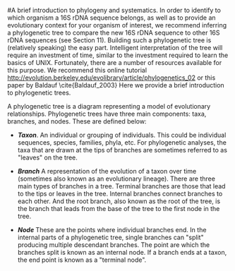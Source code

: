#A brief introduction to phylogeny and systematics.
In order to identify to which organism a 16S rDNA sequence belongs, as well as to provide an evolutionary context for your organism of interest, we recommend inferring a phylogenetic tree to compare the new 16S rDNA sequence to other 16S rDNA sequences (see Section 11). Building such a phylogenetic tree is (relatively speaking) the easy part. Intelligent interpretation of the tree will require an investment of time, similar to the investment required to learn the basics of UNIX. Fortunately, there are a number of resources available for this purpose. We recommend this online tutorial http://evolution.berkeley.edu/evolibrary/article/phylogenetics_02 or this paper by Baldauf \cite{Baldauf_2003} Here we provide a brief introduction to phylogenetic trees.

A phylogenetic tree is a diagram representing a model of evolutionary relationships.  Phylogenetic trees have three main components: taxa, branches, and nodes. These are defined below:

* ***Taxon***. An individual or grouping of individuals. This could be individual sequences, species, families, phyla, etc. For phylogenetic analyses, the taxa that are drawn at the tips of branches are sometimes referred to as "leaves" on the tree. 

* ***Branch***  A representation of the evolution of a taxon over time (sometimes also known as an evolutionary lineage). There are three main types of branches in a tree. Terminal branches are those that lead to the tips or leaves in the tree. Internal branches connect branches to each other. And the root branch, also known as the root of the tree, is the branch that leads from the base of the tree to the first node in the tree. 

* ***Node*** These are the points where individual branches end. In the internal parts of a phylogenetic tree, single branches can "split" producing multiple descendant branches. The point are which the branches split is known as an internal node. If a branch ends at a taxon, the end point is known as a "terminal node". 


